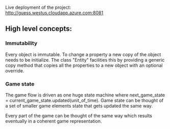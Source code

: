 Live deployment of the project: http://guess.westus.cloudapp.azure.com:8081

## High level concepts:

### Immutability
Every object is immutable. To change a property a new copy of the object needs to be initialize.
The class "Entity" facilities this by providing a generic copy method that copies all the properties to a new object with an optional override.

### Game state
The game flow is driven as one huge state machine where next_game_state = current_game_state.updated(unit_of_time). Game state can be thought of a set of smaller game elements state that gets updated the same way. 

Every part of the game can be thought of the same way which results eventually in a coherent game representation.
